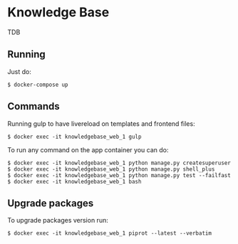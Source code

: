 # Knowledge Base

TDB

## Running

Just do:

    $ docker-compose up


## Commands

Running gulp to have livereload on templates and frontend files:

    $ docker exec -it knowledgebase_web_1 gulp

To run any command on the app container you can do:

    $ docker exec -it knowledgebase_web_1 python manage.py createsuperuser
    $ docker exec -it knowledgebase_web_1 python manage.py shell_plus
    $ docker exec -it knowledgebase_web_1 python manage.py test --failfast
    $ docker exec -it knowledgebase_web_1 bash


## Upgrade packages

To upgrade packages version run:

    $ docker exec -it knowledgebase_web_1 piprot --latest --verbatim

